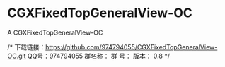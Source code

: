 # CGXFixedTopGeneralView-OC
A CGXFixedTopGeneralView-OC

/*
下载链接：https://github.com/974794055/CGXFixedTopGeneralView-OC.git
QQ号：974794055
群名称：
群   号：
版本： 0.8
*/
